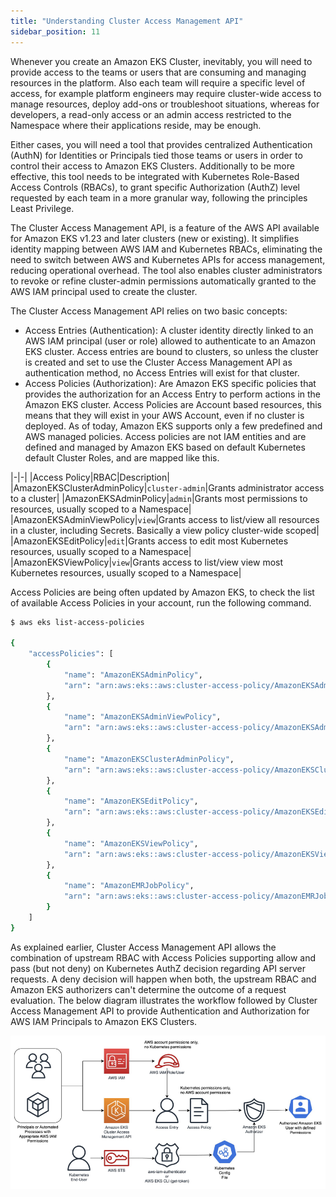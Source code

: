 ```yaml
---
title: "Understanding Cluster Access Management API"
sidebar_position: 11
---
```


Whenever you create an Amazon EKS Cluster, inevitably, you will need to provide access to the teams or users that are consuming and managing resources in the platform. Also each team will require a specific level of access, for example platform engineers may require cluster-wide access to manage resources, deploy add-ons or troubleshoot situations, whereas for developers, a read-only access or an admin access restricted to the Namespace where their applications reside, may be enough.

Either cases, you will need a tool that provides centralized Authentication (AuthN) for Identities or Principals tied those teams or users in order to control their access to Amazon EKS Clusters. Additionally to be more effective, this tool needs to be integrated with Kubernetes Role-Based Access Controls (RBACs), to grant specific Authorization (AuthZ) level requested by each team in a more granular way, following the principles Least Privilege.

The Cluster Access Management API, is a feature of the AWS API available for Amazon EKS v1.23 and later clusters (new or existing). It simplifies identity mapping between AWS IAM and Kubernetes RBACs, eliminating the need to switch between AWS and Kubernetes APIs for access management, reducing operational overhead. The tool also enables cluster administrators to revoke or refine cluster-admin permissions automatically granted to the AWS IAM principal used to create the cluster.

The Cluster Access Management API relies on two basic concepts:

- Access Entries (Authentication): A cluster identity directly linked to an AWS IAM principal (user or role) allowed to authenticate to an Amazon EKS cluster. Access entries are bound to clusters, so unless the cluster is created and set to use the Cluster Access Management API as authentication method, no Access Entries will exist for that cluster.
- Access Policies (Authorization): Are Amazon EKS specific policies that provides the authorization for an Access Entry to perform actions in the Amazon EKS cluster. Access Policies are Account based resources, this means that they will exist in your AWS Account, even if no cluster is deployed.
  As of today, Amazon EKS supports only a few predefined and AWS managed policies. Access policies are not IAM entities and are defined and managed by Amazon EKS based on default Kubernetes default Cluster Roles, and are mapped like this.

|-|-|
|Access Policy|RBAC|Description|
|AmazonEKSClusterAdminPolicy|`cluster-admin`|Grants administrator access to a cluster|
|AmazonEKSAdminPolicy|`admin`|Grants most permissions to resources, usually scoped to a Namespace|
|AmazonEKSAdminViewPolicy|`view`|Grants access to list/view all resources in a cluster, including Secrets. Basically a view policy cluster-wide scoped|
|AmazonEKSEditPolicy|`edit`|Grants access to edit most Kubernetes resources, usually scoped to a Namespace|
|AmazonEKSViewPolicy|`view`|Grants access to list/view view most Kubernetes resources, usually scoped to a Namespace|

Access Policies are being often updated by Amazon EKS, to check the list of available Access Policies in your account, run the following command.

```bash
$ aws eks list-access-policies

{
    "accessPolicies": [
        {
            "name": "AmazonEKSAdminPolicy",
            "arn": "arn:aws:eks::aws:cluster-access-policy/AmazonEKSAdminPolicy"
        },
        {
            "name": "AmazonEKSAdminViewPolicy",
            "arn": "arn:aws:eks::aws:cluster-access-policy/AmazonEKSAdminViewPolicy"
        },
        {
            "name": "AmazonEKSClusterAdminPolicy",
            "arn": "arn:aws:eks::aws:cluster-access-policy/AmazonEKSClusterAdminPolicy"
        },
        {
            "name": "AmazonEKSEditPolicy",
            "arn": "arn:aws:eks::aws:cluster-access-policy/AmazonEKSEditPolicy"
        },
        {
            "name": "AmazonEKSViewPolicy",
            "arn": "arn:aws:eks::aws:cluster-access-policy/AmazonEKSViewPolicy"
        },
        {
            "name": "AmazonEMRJobPolicy",
            "arn": "arn:aws:eks::aws:cluster-access-policy/AmazonEMRJobPolicy"
        }
    ]
}
```

As explained earlier, Cluster Access Management API allows the combination of upstream RBAC with Access Policies supporting allow and pass (but not deny) on Kubernetes AuthZ decision regarding API server requests. A deny decision will happen when both, the upstream RBAC and Amazon EKS authorizers can't determine the outcome of a request evaluation.
The below diagram illustrates the workflow followed by Cluster Access Management API to provide Authentication and Authorization for AWS IAM Principals to Amazon EKS Clusters.

![CAM Auth Workflow](./assets/cam-workflow.png)
